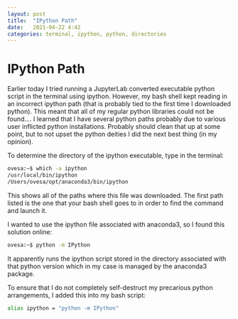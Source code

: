 ```yaml
---
layout: post
title:  "IPython Path"
date:   2021-04-22 4:42
categories: terminal, ipython, python, directories
---
```



# IPython Path

Earlier today I tried running a JupyterLab converted executable python script in the terminal using ipython. However, my bash shell kept reading in an incorrect ipython path (that is probably tied to the first time I downloaded python). This meant that all of my regular python libraries could not be found.... I learned that I have several python paths probably due to various user inflicted python installations. Probably should clean that up at some point, but to not upset the python deities I did the next best thing (in my opinion).

To determine the directory of the ipython executable, type in the terminal:
```bash
ovesa:~$ which -a ipython
/usr/local/bin/ipython
/Users/ovesa/opt/anaconda3/bin/ipython
```
This shows all of the paths where this file was downloaded. The first path listed is the one that your bash shell goes to in order to find the command and launch it.

I wanted to use the ipython file associated with anaconda3, so I found this solution online:
```bash
ovesa:~$ python -m IPython
```
It apparently runs the ipython script stored in the directory associated with that python version which in my case is managed by the anaconda3 package.

To ensure that I do not completely self-destruct my precarious python arrangements, I added this into my bash script:
```bash
alias ipython = "python -m IPython"
```